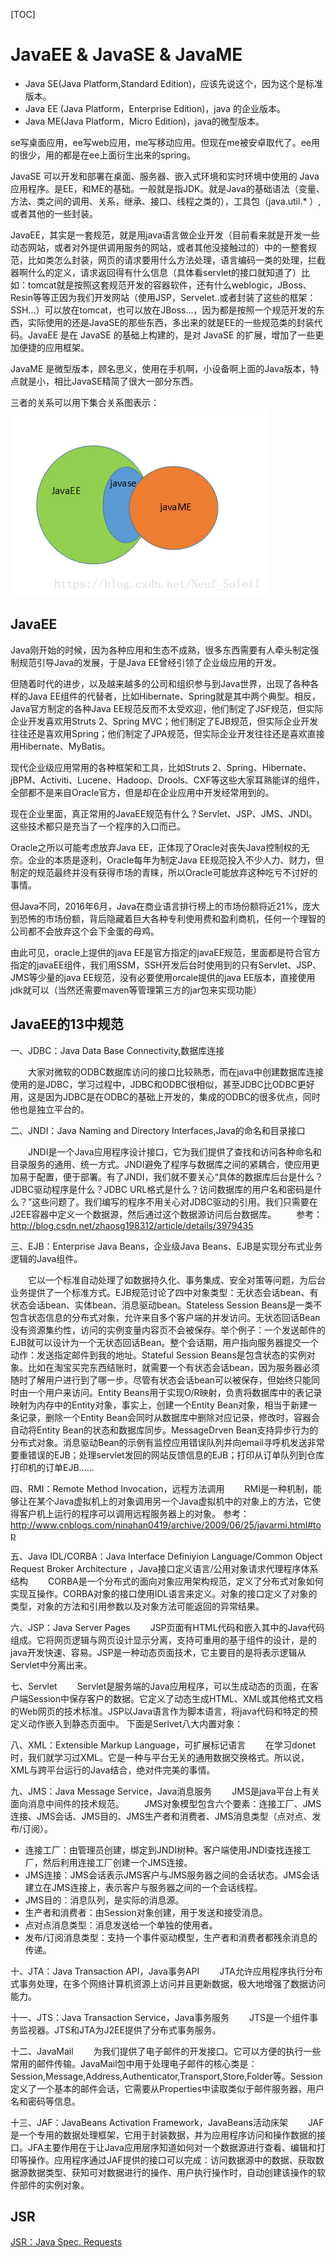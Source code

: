 [TOC]

# JavaEE & JavaSE & JavaME

- Java SE(Java Platform,Standard Edition)，应该先说这个，因为这个是标准版本。
- Java EE (Java Platform，Enterprise Edition)，java 的企业版本。
- Java ME(Java Platform，Micro Edition)，java的微型版本。

se写桌面应用，ee写web应用，me写移动应用。但现在me被安卓取代了。ee用的很少，用的都是在ee上面衍生出来的spring。

JavaSE 可以开发和部署在桌面、服务器、嵌入式环境和实时环境中使用的 Java 应用程序。是EE，和ME的基础。一般就是指JDK。就是Java的基础语法（变量、方法、类之间的调用、关系，继承、接口、线程之类的），工具包（java.util.*  ）,或者其他的一些封装。

JavaEE，其实是一套规范，就是用java语言做企业开发（目前看来就是开发一些动态网站，或者对外提供调用服务的网站，或者其他没接触过的）中的一整套规范，比如类怎么封装，网页的请求要用什么方法处理，语言编码一类的处理，拦截器啊什么的定义，请求返回得有什么信息（具体看servlet的接口就知道了）比如：tomcat就是按照这套规范开发的容器软件，还有什么weblogic，JBoss、Resin等等正因为我们开发网站（使用JSP，Servelet..或者封装了这些的框架：SSH...）可以放在tomcat，也可以放在JBoss...，因为都是按照一个规范开发的东西，实际使用的还是JavaSE的那些东西，多出来的就是EE的一些规范类的封装代码。JavaEE 是在 JavaSE 的基础上构建的，是对 JavaSE 的扩展，增加了一些更加便捷的应用框架。

JavaME 是微型版本，顾名思义，使用在手机啊，小设备啊上面的Java版本，特点就是小，相比JavaSE精简了很大一部分东西。

三者的关系可以用下集合关系图表示：
![1](./images/javase&javaee.png)

## JavaEE

Java刚开始的时候，因为各种应用和生态不成熟，很多东西需要有人牵头制定强制规范引导Java的发展，于是Java EE曾经引领了企业级应用的开发。

但随着时代的进步，以及越来越多的公司和组织参与到Java世界，出现了各种各样的Java EE组件的代替者，比如Hibernate、Spring就是其中两个典型。相反，Java官方制定的各种Java EE规范反而不太受欢迎，他们制定了JSF规范，但实际企业开发喜欢用Struts 2、Spring MVC；他们制定了EJB规范，但实际企业开发往往还是喜欢用Spring；他们制定了JPA规范，但实际企业开发往往还是喜欢直接用Hibernate、MyBatis。

现代企业级应用常用的各种框架和工具，比如Struts 2、Spring、Hibernate、jBPM、Activiti、Lucene、Hadoop、Drools、CXF等这些大家耳熟能详的组件，全部都不是来自Oracle官方，但是却在企业应用中开发经常用到的。

现在企业里面，真正常用的JavaEE规范有什么？Servlet、JSP、JMS、JNDI。这些技术都只是充当了一个程序的入口而已。

Oracle之所以可能考虑放弃Java EE，正体现了Oracle对丧失Java控制权的无奈。企业的本质是逐利，Oracle每年为制定Java EE规范投入不少人力、财力，但制定的规范最终并没有获得市场的青睐，所以Oracle可能放弃这种吃亏不讨好的事情。

但Java不同，2016年6月，Java在商业语言排行榜上的市场份额将近21%，庞大到恐怖的市场份额，背后隐藏着巨大各种专利使用费和盈利商机，任何一个理智的公司都不会放弃这个会下金蛋的母鸡。

由此可见，oracle上提供的java EE是官方指定的javaEE规范，里面都是符合官方指定的javaEE组件，我们用SSM，SSH开发后台时使用到的只有Servlet、JSP、JMS等少量的java EE规范，没有必要使用orcale提供的java EE版本，直接使用jdk就可以（当然还需要maven等管理第三方的jar包来实现功能）

## JavaEE的13中规范

一、JDBC：Java Data Base Connectivity,数据库连接

　　大家对微软的ODBC数据库访问的接口比较熟悉，而在java中创建数据库连接使用的是JDBC，学习过程中，JDBC和ODBC很相似，甚至JDBC比ODBC更好用，这是因为JDBC是在ODBC的基础上开发的，集成的ODBC的很多优点，同时他也是独立平台的。

二、JNDI：Java Naming and Directory Interfaces,Java的命名和目录接口

　　JNDI是一个Java应用程序设计接口，它为我们提供了查找和访问各种命名和目录服务的通用、统一方式。JNDI避免了程序与数据库之间的紧耦合，使应用更加易于配置，便于部署。有了JNDI，我们就不要关心“具体的数据库后台是什么？JDBC驱动程序是什么？JDBC URL格式是什么？访问数据库的用户名和密码是什么？”这些问题了。我们编写的程序不用关心对JDBC驱动的引用。我们只需要在J2EE容器中定义一个数据源，然后通过这个数据源访问后台数据库。
　　参考：http://blog.csdn.net/zhaosg198312/article/details/3979435

三、EJB：Enterprise Java Beans，企业级Java Beans、EJB是实现分布式业务逻辑的Java组件。

　　它以一个标准自动处理了如数据持久化、事务集成、安全对策等问题，为后台业务提供了一个标准方式。EJB规范讨论了四中对象类型：无状态会话bean、有状态会话bean、实体bean、消息驱动bean。Stateless Session Beans是一类不包含状态信息的分布式对象，允许来自多个客户端的并发访问。无状态回话Bean没有资源集约性，访问的实例变量内容页不会被保存。举个例子：一个发送邮件的EJB就可以设计为一个无状态回话Bean。整个会话期，用户指向服务器提交一个动作：发送指定邮件到我的地址。Stateful Session Beans是包含状态的实例对象。比如在淘宝买完东西结账时，就需要一个有状态会话bean，因为服务器必须随时了解用户进行到了哪一步。尽管有状态会话bean可以被保存，但始终只能同时由一个用户来访问。Entity Beans用于实现O/R映射，负责将数据库中的表记录映射为内存中的Entity对象，事实上，创建一个Entity Bean对象，相当于新建一条记录，删除一个Entity Bean会同时从数据库中删除对应记录，修改时，容器会自动将Entity Bean的状态和数据库同步。MessageDrven Bean支持异步行为的分布式对象。消息驱动Bean的示例有监控应用错误队列并向email寻呼机发送非常要重错误的EJB；处理servlet发回的网站反馈信息的EJB；打印从订单队列到仓库打印机的订单EJB……

四、RMI：Remote Method Invocation，远程方法调用
　　RMI是一种机制，能够让在某个Java虚拟机上的对象调用另一个Java虚拟机中的对象上的方法，它使得客户机上运行的程序可以调用远程服务器上的对象。
参考：http://www.cnblogs.com/ninahan0419/archive/2009/06/25/javarmi.html#top

五、Java IDL/CORBA：Java Interface Definiyion Language/Common Object Request  Broker Architecture ，Java接口定义语言/公用对象请求代理程序体系结构
　　CORBA是一个分布式的面向对象应用架构规范，定义了分布式对象如何实现互操作。CORBA对象的接口使用IDL语言来定义。对象的接口定义了对象的类型，对象的方法和引用参数以及对象方法可能返回的异常结果。

六、JSP：Java Server Pages
　　JSP页面有HTML代码和嵌入其中的Java代码组成。它将网页逻辑与网页设计显示分离，支持可重用的基于组件的设计，是的java开发快速、容易。JSP是一种动态页面技术，它主要目的是将表示逻辑从Servlet中分离出来。

七、Servlet
　　Servlet是服务端的Java应用程序，可以生成动态的页面，在客户端Session中保存客户的数据。它定义了动态生成HTML、XML或其他格式文档的Web网页的技术标准。JSP以Java语言作为脚本语言，将java代码和特定的预定义动作嵌入到静态页面中。
下面是Serlvet八大内置对象：

八、XML：Extensible Markup Language，可扩展标记语言
　　在学习donet时，我们就学习过XML。它是一种与平台无关的通用数据交换格式。所以说，XML与跨平台运行的Java结合，绝对件完美的事情。

九、JMS：Java Message Service，Java消息服务
　　JMS是java平台上有关面向消息中间件的技术规范。
　　JMS对象模型包含六个要素：连接工厂、JMS连接、JMS会话、JMS目的、JMS生产者和消费者、JMS消息类型（点对点、发布/订阅）。

- 连接工厂：由管理员创建，绑定到JNDI树种。客户端使用JNDI查找连接工厂，然后利用连接工厂创建一个JMS连接。
- JMS连接：JMS会话表示JMS客户与JMS服务器之间的会话状态。JMS会话建立在JMS连接上，表示客户与服务器之间的一个会话线程。
- JMS目的：消息队列，是实际的消息源。
- 生产者和消费者：由Session对象创建，用于发送和接受消息。
- 点对点消息类型：消息发送给一个单独的使用者。
- 发布/订阅消息类型：支持一个事件驱动模型，生产者和消费者都残余消息的传递。

十、JTA：Java Transaction API，Java事务API
　　JTA允许应用程序执行分布式事务处理，在多个网络计算机资源上访问并且更新数据，极大地增强了数据访问能力。

十一、JTS：Java Transaction Service，Java事务服务
　　JTS是一个组件事务监视器。JTS和JTA为J2EE提供了分布式事务服务。

十二、JavaMail
　　为我们提供了电子邮件的开发接口。它可以方便的执行一些常用的邮件传输。JavaMail包中用于处理电子邮件的核心类是：　　　　Session,Message,Address,Authenticator,Transport,Store,Folder等。Session定义了一个基本的邮件会话，它需要从Properties中读取类似于邮件服务器，用户名和密码等信息。

十三、JAF：JavaBeans Activation Framework，JavaBeans活动床架
　　JAF是一个专用的数据处理框架，它用于封装数据，并为应用程序访问和操作数据的接口。JFA主要作用在于让Java应用层序知道如何对一个数据源进行查看、编辑和打印等操作。应用程序通过JAF提供的接口可以完成：访问数据源中的数据、获取数据源数据类型、获知可对数据进行的操作、用户执行操作时，自动创建该操作的软件部件的实例对象。

## JSR

[JSR：Java Spec. Requests](https://jcp.org/en/jsr/platform)
